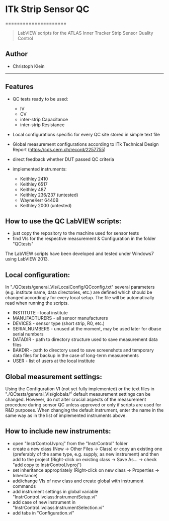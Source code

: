 # ITk Strip Sensor QC
=====================

> LabVIEW scripts for the ATLAS Inner Tracker Strip Sensor Quality Control

## Author
*	Christoph Klein

---------------------------------------------------------------------------------------
## Features

*	QC tests ready to be used: 
	*	IV
	*	CV
	*	inter-strip Capacitance
	*	inter-strip Resistance

*	Local configurations specific for every QC site stored in simple text file

*	Global measurement configurations according to ITk Technical Design Report (https://cds.cern.ch/record/2257755)

*	direct feedback whether DUT passed QC criteria

*	implemented instruments:
	*	Keithley 2410
	*	Keithley 6517
	*	Keithley 487
	*	Keithley 236/237	(untested)
	*	WayneKerr 6440B
	*	Keithley 2000	(untested)
	

## How to use the QC LabVIEW scripts:
*	just copy the repository to the machine used for sensor tests
*	find VIs for the respective measurement & Configuration in the folder "QCtests"

The LabVIEW scripts have been developed and tested under Windows7 using LabVIEW 2013.


## Local configuration:
In "./QCtests/general_VIs/LocalConfig/QCconfig.txt" several parameters (e.g. institute name, data directories, etc.) are defined which should be changed accordingly for every local setup.
The file will be automatically read when running the scripts.
*	INSTITUTE - local institute
*	MANUFACTURERS - all sensor manufacturers
*	DEVICES - sensor type (short strip, R0, etc.)
*	SERIALNUMBERS - unused at the moment, may be used later for dbase serial numbers
*	DATADIR - path to directory structure used to save measurement data files
*	BAKDIR - path to directory used to save screenshots and temporary data files for backup in the case of long-term measurements
*	USER - list of users at the local institute


## Global measurement settings:
Using the Configuration VI (not yet fully implemented) or the text files in "./QCtests/general_VIs/globals/" default measurement settings can be changed.
However, do not alter crucial aspects of the measurement procedure during sensor QC unless approved or only if scripts are used for R&D purposes.
When changing the default instrument, enter the name in the same way as in the list of implemented instruments above.

## How to include new instruments:
*	open "InstrControl.lvproj" from the "InstrControl" folder
*	create a new class (New -> Other Files -> Class) or copy an existing one (preferably of the same type, e.g. supply, as new instrument) and then add to the project (Right-click on existing class -> Save As... -> check "add copy to InstrControl.lvproj")
*	set inheritance appropriately (Right-click on new class -> Properties -> Inheritance)
*	add/change VIs of new class and create global with instrument commands
*	add instrument settings in global variable "InstrControl.lvclass:InstrumentSetup.vi"
*	add case of new instrument in "InstrControl.lvclass:InstrumentSelection.vi"
*	add tabs in "Configuration.vi"
